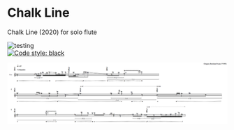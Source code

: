 # Chalk Line
Chalk Line (2020) for solo flute<br/>

![testing](https://github.com/GregoryREvans/chalk_line/workflows/testing/badge.svg) <br />
[![Code style: black](https://img.shields.io/badge/code%20style-black-000000.svg)](https://github.com/python/black) <br />

![](example.png) <br />
